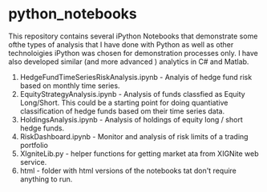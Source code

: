 # python_notebooks
This repository contains several iPython Notebooks that demonstrate some ofthe types of analysis that I have done with Python as well as other technoloigies
iPython was chosen for demonstration processes only. I have also developed similar (and more advanced ) analytics in C# and Matlab.

1. HedgeFundTimeSeriesRiskAnalysis.ipynb - Analyis of hedge fund risk based on monthly time series.
2. EquityStrategyAnalysis.ipynb - Analysis of funds classfied as Equity Long/Short. This could be a starting point for doing quantiative classification of hedge funds based om their time series data. 
3. HoldingsAnalysis.ipynb - Analysis of holdings of equity long / short hedge funds. 
4. RiskDashboard.ipynb - Monitor and analysis of risk limits of a trading portfolio
5. XIgniteLib.py - helper functions for getting market ata from XIGNite web service. 
6. html - folder with html versions of the notebooks tat don't require anything to run. 




